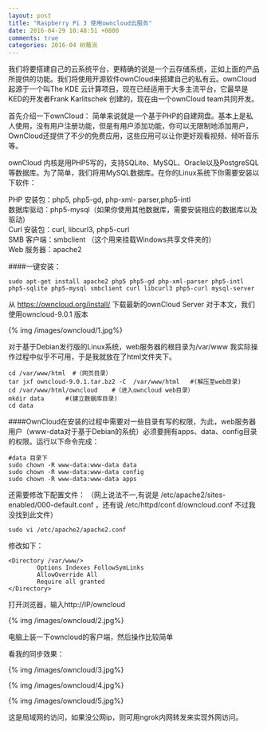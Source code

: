 ```yaml
---
layout: post
title: "Raspberry Pi 3 使用owncloud云服务"
date: 2016-04-29 10:48:51 +0800
comments: true
categories: 2016-04 树莓派
---
```

我们将要搭建自己的云系统平台，更精确的说是一个云存储系统，正如上面的产品所提供的功能。我们将使用开源软件ownCloud来搭建自己的私有云。ownCloud 起源于一个叫The KDE 云计算项目，现在已经适用于大多主流平台，它最早是KED的开发者Frank Karlitschek 创建的，现在由一个ownCloud team共同开发。

首先介绍一下ownCloud：
简单来说就是一个基于PHP的自建网盘。基本上是私人使用，没有用户注册功能，但是有用户添加功能，你可以无限制地添加用户，OwnCloud还提供了不少的免费应用，这些应用可以让你更好观看视频、倾听音乐等。
<!--more-->

ownCloud 内核是用PHP5写的，支持SQLite、MySQL、Oracle以及PostgreSQL等数据库。为了简单，我们将用MySQL数据库。在你的Linux系统下你需要安装以下软件：

PHP 安装包：php5, php5-gd, php-xml- parser,php5-intl  
数据库驱动：php5-mysql（如果你使用其他数据库，需要安装相应的数据库以及驱动）  
Curl 安装包：curl, libcurl3, php5-curl  
SMB 客户端：smbclient （这个用来挂载Windows共享文件夹的）  
Web 服务器：apache2  

####一键安装：
```
sudo apt-get install apache2 php5 php5-gd php-xml-parser php5-intl php5-sqlite php5-mysql smbclient curl libcurl3 php5-curl mysql-server
```

从 https://owncloud.org/install/ 下载最新的ownCloud Server 对于本文，我们使用owncloud-9.0.1 版本

{% img /images/owncloud/1.jpg%}

对于基于Debian发行版的Linux系统，web服务器的根目录为/var/www  我实际操作过程中似乎不可用，于是我就放在了html文件夹下。

```
cd /var/www/html  #（网页目录）
tar jxf owncloud-9.0.1.tar.bz2 -C  /var/www/html   #(解压至web目录)
cd /var/www/html/owncloud	 #（进入owncloud web目录）
mkdir data  	#(建立数据库目录)
cd data
```
####OwnCloud在安装的过程中需要对一些目录有写的权限，为此，web服务器用户（www-data对于基于Debian的系统）必须要拥有apps、data、config目录的权限。运行以下命令完成：

```
#data 目录下
sudo chown -R www-data:www-data data 
sudo chown -R www-data:www-data config 
sudo chown -R www-data:www-data apps
```

还需要修改下配置文件：
（网上说法不一,有说是 /etc/apache2/sites-enabled/000-default.conf ，还有说 /etc/httpd/conf.d/owncloud.conf 不过我没找到此文件）
```
sudo vi /etc/apache2/apache2.conf
```

修改如下：
```
<Directory /var/www/>
        Options Indexes FollowSymLinks
        AllowOverride All
        Require all granted
</Directory>
```

打开浏览器，输入http://IP/owncloud 

{% img /images/owncloud/2.jpg%}

电脑上装一下owncloud的客户端，然后操作比较简单

看我的同步效果：

{% img /images/owncloud/3.jpg%}

{% img /images/owncloud/4.jpg%}

{% img /images/owncloud/5.jpg%}

这是局域网的访问，如果没公网ip，则可用ngrok内网转发来实现外网访问。

